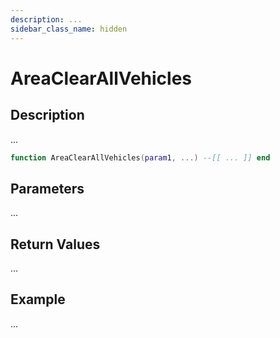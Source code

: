 ```yaml
---
description: ...
sidebar_class_name: hidden
---
```


# AreaClearAllVehicles

## Description

...

```lua
function AreaClearAllVehicles(param1, ...) --[[ ... ]] end
```

## Parameters

...

## Return Values

...

## Example

...

